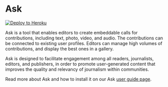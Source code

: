 # Ask
[![Deploy to Heroku](https://www.herokucdn.com/deploy/button.svg)](https://heroku.com/deploy)

Ask is a tool that enables editors to create embeddable calls for contributions, including text, photo, video, and audio. The contributions can be connected to existing user profiles. Editors can manage high volumes of contributions, and display the best ones in a gallery.

Ask is designed to facilitate engagement among all readers, journalists, editors, and publishers, in order to promote user-generated content that improves the quality and relevancy of journalism within communities.

Read more about Ask and how to install it on our Ask [user guide page](https://docs.coralproject.net/user/ask/).
